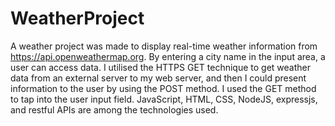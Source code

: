 # WeatherProject
A weather project was made to display real-time weather information from https://api.openweathermap.org.
By entering a city name in the input area, a user can access data.
I utilised the HTTPS GET technique to get weather data from an external server to my web server, and then I could present information to the user by using the POST method. I used the GET method to tap into the user input field.
JavaScript, HTML, CSS, NodeJS, expressjs, and restful APIs are among the technologies used.
